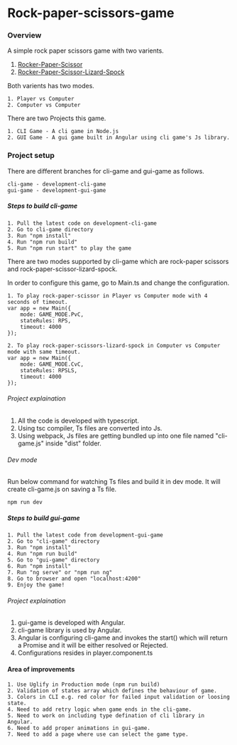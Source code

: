 # Rock-paper-scissors-game

### Overview
A simple rock paper scissors game with two varients.

1. [Rocker-Paper-Scissor](https://en.wikipedia.org/wiki/Rock_paper_scissors)
2. [Rocker-Paper-Scissor-Lizard-Spock](https://bigbangtheory.fandom.com/wiki/Rock,_Paper,_Scissors,_Lizard,_Spock)


Both varients has two modes.
```
1. Player vs Computer
2. Computer vs Computer
```

There are two Projects this game.
```
1. CLI Game - A cli game in Node.js
2. GUI Game - A gui game built in Angular using cli game's Js library.
```


### Project setup
There are different branches for cli-game and gui-game as follows.
```
cli-game - development-cli-game
gui-game - development-gui-game
```

##### Steps to build cli-game
```
1. Pull the latest code on development-cli-game
2. Go to cli-game directory
3. Run "npm install"
4. Run "npm run build"
5. Run "npm run start" to play the game
```
There are two modes supported by cli-game which are rock-paper scissors and rock-paper-scissor-lizard-spock.

In order to configure this game, go to Main.ts and change the configuration.
```
1. To play rock-paper-scissor in Player vs Computer mode with 4 seconds of timeout.
var app = new Main({
    mode: GAME_MODE.PvC,
    stateRules: RPS,
    timeout: 4000
});

2. To play rock-paper-scissors-lizard-spock in Computer vs Computer mode with same timeout.
var app = new Main({
    mode: GAME_MODE.CvC,
    stateRules: RPSLS,
    timeout: 4000
});
```

###### Project explaination
1. All the code is developed with typescript.
2. Using tsc compiler, Ts files are converted into Js.
3. Using webpack, Js files are getting bundled up into one file named "cli-game.js" inside "dist" folder.

###### Dev mode
Run below command for watching Ts files and build it in dev mode. It will create cli-game.js on saving a Ts file.
```
npm run dev
```

##### Steps to build gui-game
```
1. Pull the latest code from development-gui-game
2. Go to "cli-game" directory
3. Run "npm install"
4. Run "npm run build"
5. Go to "gui-game" directory
6. Run "npm install"
7. Run "ng serve" or "npm run ng"
8. Go to browser and open "localhost:4200"
9. Enjoy the game!
```

###### Project explaination
1. gui-game is developed with Angular.
2. cli-game library is used by Angular.
3. Angular is configuring cli-game and invokes the start() which will return a Promise and it will be either resolved or Rejected.
4. Configurations resides in player.component.ts


#### Area of improvements
```
1. Use Uglify in Production mode (npm run build)
2. Validation of states array which defines the behaviour of game.
3. Colors in CLI e.g. red color for failed input validation or loosing state.
4. Need to add retry logic when game ends in the cli-game.
5. Need to work on including type defination of cli library in Angular.
6. Need to add proper animations in gui-game.
7. Need to add a page where use can select the game type.
```
